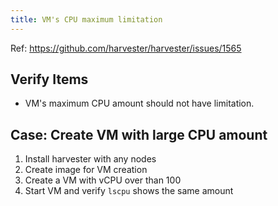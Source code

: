 ```yaml
---
title: VM's CPU maximum limitation
---
```

Ref: https://github.com/harvester/harvester/issues/1565

## Verify Items
  - VM's maximum CPU amount should not have limitation.

## Case: Create VM with large CPU amount
1. Install harvester with any nodes
1. Create image for VM creation
1. Create a VM with vCPU over than 100
1. Start VM and verify `lscpu` shows the same amount
